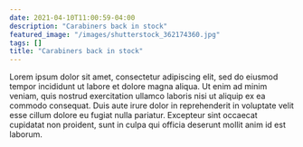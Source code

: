 ```yaml
---
date: 2021-04-10T11:00:59-04:00
description: "Carabiners back in stock"
featured_image: "/images/shutterstock_362174360.jpg"
tags: []
title: "Carabiners back in stock"
---
```


Lorem ipsum dolor sit amet, consectetur adipiscing elit, sed do eiusmod tempor incididunt ut labore et dolore magna aliqua. Ut enim ad minim veniam, quis nostrud exercitation ullamco laboris nisi ut aliquip ex ea commodo consequat. Duis aute irure dolor in reprehenderit in voluptate velit esse cillum dolore eu fugiat nulla pariatur. Excepteur sint occaecat cupidatat non proident, sunt in culpa qui officia deserunt mollit anim id est laborum.